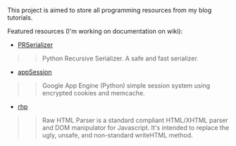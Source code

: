 This project is aimed to store all programming resources from my blog tutorials.

Featured resources (I'm working on documentation on wiki):
  * [PRSerializer](PRSerializer.md)
> > Python Recursive Serializer. A safe and fast serializer.
  * [appSession](appSession.md)
> > Google App Engine (Python) simple session system using encrypted cookies and memcache.
  * [rhp](rhp.md)
> > Raw HTML Parser is a standard compliant HTML/XHTML parser and DOM manipulator for Javascript. It's intended to replace the ugly, unsafe, and non-standard writeHTML method.